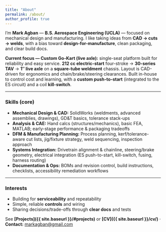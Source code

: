 ```yaml
---
title: "About"
permalink: /about/
author_profile: true
---
```

I’m **Mark Agban** — **B.S. Aerospace Engineering (UCLA)** — focused on mechanical design and manufacturing. I like taking ideas from **CAD → cuts → welds**, with a bias toward **design-for-manufacture**, clean packaging, and clear build docs.

**Current focus — Custom Go-Kart (live axle):** single-seat platform built for reliability and easy service. **212 cc electric-start** four-stroke → **30-series TAV** → **1″ live axle** on a **square-tube weldment** chassis. Layout is CAD-driven for ergonomics and chain/brake/steering clearances. Built in-house to control cost and learning, with a **custom push-to-start** (integrated to the ES circuit) and a coil **kill-switch**.

---

### Skills (core)
- **Mechanical Design & CAD:** SolidWorks (weldments, advanced assemblies, drawings), GD&T basics, tolerance stack-ups  
- **Analysis & CAE:** Hand calcs (structures/mechanics), basic FEA, MATLAB; early-stage performance & packaging tradeoffs  
- **DFM & Manufacturing Planning:** Process planning, kerf/tolerance-aware cut lists, jig/fixture strategy, weld sequencing, inspection approach  
- **Systems Integration:** Drivetrain alignment & chainline, steering/brake geometry, electrical integration (ES push-to-start, kill-switch, fusing, harness routing)  
- **Documentation & Ops:** BOMs and revision control, build instructions, checklists, accessibility remediation workflows

---

### Interests
- Building for **serviceability** and repeatability  
- Simple, reliable **controls** and wiring  
- Sharing decisions/trade-offs through **clear docs** and tests

See **[Projects]({{ site.baseurl }}/#projects)** or **[CV]({{ site.baseurl }}/cv/)** · **Contact:** markagban@gmail.com

